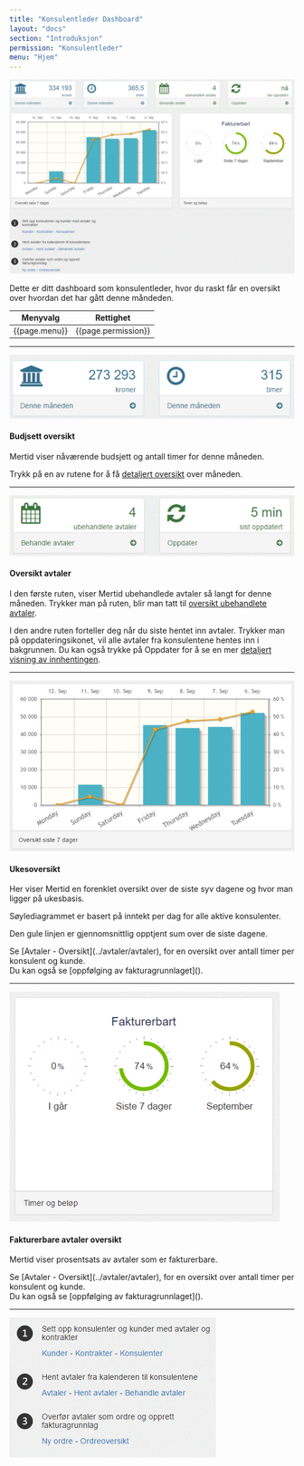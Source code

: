```yaml
---
title: "Konsulentleder Dashboard"
layout: "docs"
section: "Introduksjon"
permission: "Konsulentleder"
menu: "Hjem"
---
```


![](img/konsulentleder_dashboard.png)

Dette er ditt dashboard som konsulentleder, hvor du raskt får en oversikt over hvordan det har gått denne måndeden.

| Menyvalg      | Rettighet           |
|---------------|---------------------|
| {{page.menu}} | {{page.permission}} |

---------

![](img/avtale_rapport.png)

#### Budjsett oversikt

Mertid viser nåværende budsjett og antall timer for denne måneden.

Trykk på en av rutene for å få [detaljert oversikt]() over måneden.

----------

![](img/oversikt_avtaler.png)

#### Oversikt avtaler

I den første ruten, viser Mertid ubehandlede avtaler så langt for denne måneden. Trykker man på ruten, blir man tatt til [oversikt ubehandlete avtaler]().

I den andre ruten forteller deg når du siste hentet inn avtaler. Trykker man på oppdateringsikonet, vil alle avtaler fra konsulentene hentes inn i bakgrunnen.
Du kan også trykke på Oppdater for å se en mer [detaljert visning av innhentingen]().


---------

![](img/oversikt_sistesyvdager.png)


#### Ukesoversikt

Her viser Mertid en forenklet oversikt over de siste syv dagene og hvor man ligger på ukesbasis.

Søylediagrammet er basert på inntekt per dag for alle aktive konsulenter. 

Den gule linjen er gjennomsnittlig opptjent sum over de siste dagene.

<p class="note--warning" markdown="1">
Se [Avtaler - Oversikt](../avtaler/avtaler), for en oversikt over antall timer per konsulent og kunde. 
<br>
Du kan også se [oppfølging av fakturagrunnlaget]().
</p>

---------

![](img/fakturerbare_avtaler.png)

#### Fakturerbare avtaler oversikt

Mertid viser prosentsats av avtaler som er fakturerbare.

<p class="note--warning" markdown="1">
Se [Avtaler - Oversikt](../avtaler/avtaler), for en oversikt over antall timer per konsulent og kunde. 
<br>
Du kan også se [oppfølging av fakturagrunnlaget]().
</p>

---------

![](img/konsulentleder_veiledning.png)